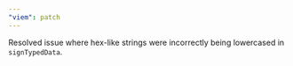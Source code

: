 ```yaml
---
"viem": patch
---
```


Resolved issue where hex-like strings were incorrectly being lowercased in `signTypedData`.
